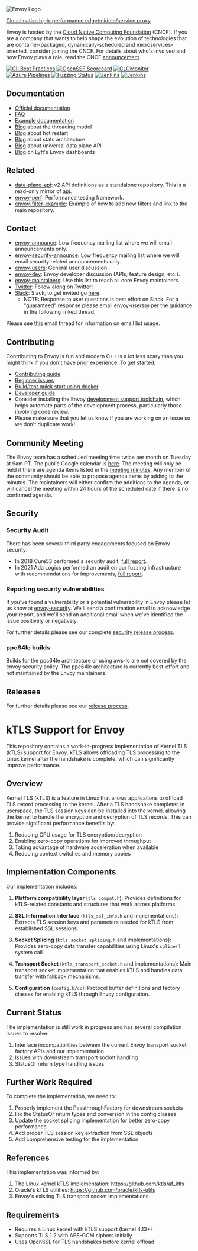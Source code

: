 ![Envoy Logo](https://github.com/envoyproxy/artwork/blob/main/PNG/Envoy_Logo_Final_PANTONE.png)

[Cloud-native high-performance edge/middle/service proxy](https://www.envoyproxy.io/)

Envoy is hosted by the [Cloud Native Computing Foundation](https://cncf.io) (CNCF). If you are a
company that wants to help shape the evolution of technologies that are container-packaged,
dynamically-scheduled and microservices-oriented, consider joining the CNCF. For details about who's
involved and how Envoy plays a role, read the CNCF
[announcement](https://www.cncf.io/blog/2017/09/13/cncf-hosts-envoy/).

[![CII Best Practices](https://bestpractices.coreinfrastructure.org/projects/1266/badge)](https://bestpractices.coreinfrastructure.org/projects/1266)
[![OpenSSF Scorecard](https://api.securityscorecards.dev/projects/github.com/envoyproxy/envoy/badge)](https://securityscorecards.dev/viewer/?uri=github.com/envoyproxy/envoy)
[![CLOMonitor](https://img.shields.io/endpoint?url=https://clomonitor.io/api/projects/cncf/envoy/badge)](https://clomonitor.io/projects/cncf/envoy)
[![Azure Pipelines](https://dev.azure.com/cncf/envoy/_apis/build/status/11?branchName=main)](https://dev.azure.com/cncf/envoy/_build/latest?definitionId=11&branchName=main)
[![Fuzzing Status](https://oss-fuzz-build-logs.storage.googleapis.com/badges/envoy.svg)](https://bugs.chromium.org/p/oss-fuzz/issues/list?sort=-opened&can=1&q=proj:envoy)
[![Jenkins](https://powerci.osuosl.org/buildStatus/icon?job=build-envoy-static-master&subject=ppc64le%20build)](https://powerci.osuosl.org/job/build-envoy-static-master/)
[![Jenkins](https://ibmz-ci.osuosl.org/buildStatus/icon?job=Envoy_IBMZ_CI&subject=s390x%20build)](https://ibmz-ci.osuosl.org/job/Envoy_IBMZ_CI/)

## Documentation

* [Official documentation](https://www.envoyproxy.io/)
* [FAQ](https://www.envoyproxy.io/docs/envoy/latest/faq/overview)
* [Example documentation](https://github.com/envoyproxy/examples/)
* [Blog](https://medium.com/@mattklein123/envoy-threading-model-a8d44b922310) about the threading model
* [Blog](https://medium.com/@mattklein123/envoy-hot-restart-1d16b14555b5) about hot restart
* [Blog](https://medium.com/@mattklein123/envoy-stats-b65c7f363342) about stats architecture
* [Blog](https://medium.com/@mattklein123/the-universal-data-plane-api-d15cec7a) about universal data plane API
* [Blog](https://medium.com/@mattklein123/lyfts-envoy-dashboards-5c91738816b1) on Lyft's Envoy dashboards

## Related

* [data-plane-api](https://github.com/envoyproxy/data-plane-api): v2 API definitions as a standalone
  repository. This is a read-only mirror of [api](api/).
* [envoy-perf](https://github.com/envoyproxy/envoy-perf): Performance testing framework.
* [envoy-filter-example](https://github.com/envoyproxy/envoy-filter-example): Example of how to add new filters
  and link to the main repository.

## Contact

* [envoy-announce](https://groups.google.com/forum/#!forum/envoy-announce): Low frequency mailing
  list where we will email announcements only.
* [envoy-security-announce](https://groups.google.com/forum/#!forum/envoy-security-announce): Low frequency mailing
  list where we will email security related announcements only.
* [envoy-users](https://groups.google.com/forum/#!forum/envoy-users): General user discussion.
* [envoy-dev](https://groups.google.com/forum/#!forum/envoy-dev): Envoy developer discussion (APIs,
  feature design, etc.).
* [envoy-maintainers](https://groups.google.com/forum/#!forum/envoy-maintainers): Use this list
  to reach all core Envoy maintainers.
* [Twitter](https://twitter.com/EnvoyProxy/): Follow along on Twitter!
* [Slack](https://envoyproxy.slack.com/): Slack, to get invited go [here](https://communityinviter.com/apps/envoyproxy/envoy).
  * NOTE: Response to user questions is best effort on Slack. For a "guaranteed" response please email
    envoy-users@ per the guidance in the following linked thread.

Please see [this](https://groups.google.com/forum/#!topic/envoy-announce/l9zjYsnS3TY) email thread
for information on email list usage.

## Contributing

Contributing to Envoy is fun and modern C++ is a lot less scary than you might think if you don't
have prior experience. To get started:

* [Contributing guide](CONTRIBUTING.md)
* [Beginner issues](https://github.com/envoyproxy/envoy/issues?q=is%3Aopen+is%3Aissue+label%3Abeginner)
* [Build/test quick start using docker](ci#building-and-running-tests-as-a-developer)
* [Developer guide](DEVELOPER.md)
* Consider installing the Envoy [development support toolchain](https://github.com/envoyproxy/envoy/blob/main/support/README.md), which helps automate parts of the development process, particularly those involving code review.
* Please make sure that you let us know if you are working on an issue so we don't duplicate work!

## Community Meeting

The Envoy team has a scheduled meeting time twice per month on Tuesday at 9am PT. The public
Google calendar is [here](https://goo.gl/PkDijT).  The meeting will only be held
if there are agenda items listed in the [meeting
minutes](https://goo.gl/5Cergb).  Any member of the community should be able to
propose agenda items by adding to the minutes.  The maintainers will either confirm
the additions to the agenda, or will cancel the meeting within 24 hours of the scheduled
date if there is no confirmed agenda.

## Security

### Security Audit

There has been several third party engagements focused on Envoy security:
* In 2018 Cure53 performed a security audit, [full report](docs/security/audit_cure53_2018.pdf).
* In 2021 Ada Logics performed an audit on our fuzzing infrastructure with recommendations for improvements, [full report](docs/security/audit_fuzzer_adalogics_2021.pdf).

### Reporting security vulnerabilities

If you've found a vulnerability or a potential vulnerability in Envoy please let us know at
[envoy-security](mailto:envoy-security@googlegroups.com). We'll send a confirmation
email to acknowledge your report, and we'll send an additional email when we've identified the issue
positively or negatively.

For further details please see our complete [security release process](SECURITY.md).

### ppc64le builds

Builds for the ppc64le architecture or using aws-lc are not covered by the envoy security policy. The ppc64le architecture is currently best-effort and not maintained by the Envoy maintainers.

## Releases

For further details please see our [release process](https://github.com/envoyproxy/envoy/blob/main/RELEASES.md).

# kTLS Support for Envoy

This repository contains a work-in-progress implementation of Kernel TLS (kTLS) support for Envoy. kTLS allows offloading TLS processing to the Linux kernel after the handshake is complete, which can significantly improve performance.

## Overview

Kernel TLS (kTLS) is a feature in Linux that allows applications to offload TLS record processing to the kernel. After a TLS handshake completes in userspace, the TLS session keys can be installed into the kernel, allowing the kernel to handle the encryption and decryption of TLS records. This can provide significant performance benefits by:

1. Reducing CPU usage for TLS encryption/decryption
2. Enabling zero-copy operations for improved throughput
3. Taking advantage of hardware acceleration when available
4. Reducing context switches and memory copies

## Implementation Components

Our implementation includes:

1. **Platform compatibility layer** (`tls_compat.h`): Provides definitions for kTLS-related constants and structures that work across platforms.

2. **SSL Information Interface** (`ktls_ssl_info.h` and implementations): Extracts TLS session keys and parameters needed for kTLS from established SSL sessions.

3. **Socket Splicing** (`ktls_socket_splicing.h` and implementations): Provides zero-copy data transfer capabilities using Linux's `splice()` system call.

4. **Transport Socket** (`ktls_transport_socket.h` and implementations): Main transport socket implementation that enables kTLS and handles data transfer with fallback mechanisms.

5. **Configuration** (`config.h/cc`): Protocol buffer definitions and factory classes for enabling kTLS through Envoy configuration.

## Current Status

The implementation is still work in progress and has several compilation issues to resolve:

1. Interface incompatibilities between the current Envoy transport socket factory APIs and our implementation
2. Issues with downstream transport socket handling
3. StatusOr return type handling issues

## Further Work Required

To complete the implementation, we need to:

1. Properly implement the PassthroughFactory for downstream sockets 
2. Fix the StatusOr return types and conversion in the config classes
3. Update the socket splicing implementation for better zero-copy performance
4. Add proper TLS session key extraction from SSL objects
5. Add comprehensive testing for the implementation

## References

This implementation was informed by:

1. The Linux kernel kTLS implementation: https://github.com/ktls/af_ktls
2. Oracle's kTLS utilities: https://github.com/oracle/ktls-utils
3. Envoy's existing TLS transport socket implementations

## Requirements

- Requires a Linux kernel with kTLS support (kernel 4.13+)
- Supports TLS 1.2 with AES-GCM ciphers initially
- Uses OpenSSL for TLS handshakes before kernel offload
